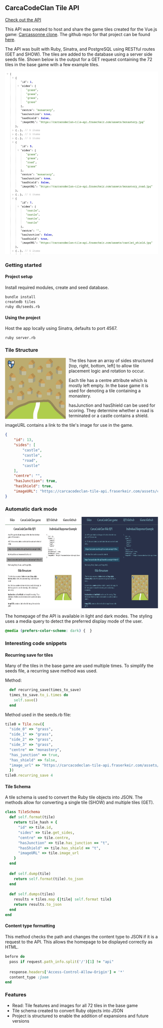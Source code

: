 ## CarcaCodeClan Tile API

[Check out the API](https://carcacodeclan-tile-api.fraserkeir.com)

This API was created to host and share the game tiles created for the Vue.js game: [Carcassonne clone](https://carcacodeclan.fraserkeir.com). The github repo for that project can be found [here](https://www.github.com/fmkeir/CarcaCodeClan).

The API was built with Ruby, Sinatra, and PostgreSQL using RESTful routes (GET and SHOW). The tiles are added to the database using a server side seeds file. Shown below is the output for a GET request containing the 72 tiles in the base game with a few example tiles.


<img src="./public/readme_images/API_output.png" height="600" alt="Example Output showing data structure and unique tiles" /> 

### Getting started

#### Project setup
Install required modules, create and seed database.

```
bundle install
createdb tiles
ruby db/seeds.rb
```

#### Using the project

Host the app locally using Sinatra, defaults to port 4567.

```
ruby server.rb
```

### Tile Structure

<img src="./public/readme_images/castle3_road_shield.jpg" height="200" alt="Example Output showing data structure and unique tiles" style="margin: 0 10px 10px 0" align="left"/>

The tiles have an array of sides structured [top, right, bottom, left] to allow tile placement logic and rotation to occur.

Each tile has a centre attribute which is mostly left empty. In the base game it is used for denoting a tile containing a monastery.

hasJunction and hasShield can be used for scoring. They determine whether a road is terminated or a castle contains a shield.

imageURL contains a link to the tile's image for use in the game.

```JSON
{
	"id": 13,
	"sides": [
		"castle",
		"castle",
		"road",
		"castle"
	],
	"centre": "",
	"hasJunction": true,
	"hasShield": true,
	"imageURL": "https://carcacodeclan-tile-api.fraserkeir.com/assets/castle3_road_shield.jpg"
}
```

### Automatic dark mode

<img src="./public/readme_images/light_dark_mode.png" height="300" alt="Light mode vs. Dark mode"/>

The homepage of the API is available in light and dark modes. The styling uses a media query to detect the preferred display mode of the user.

```css
@media (prefers-color-scheme: dark) {  }
```

### Interesting code snippets

#### Recurring save for tiles
Many of the tiles in the base game are used multiple times. To simplify the seeds file, a recurring save method was used.

Method:

```ruby
  def recurring_save(times_to_save)
  times_to_save.to_i.times do
    self.save()
  end
```

Method used in the seeds.rb file:

```ruby
tile0 = Tile.new({
  "side_0" => "grass",
  "side_1" => "grass",
  "side_2" => "grass",
  "side_3" => "grass",
  "centre" => "monastery",
  "has_junction" => true,
  "has_shield" => false,
  "image_url" => "https://carcacodeclan-tile-api.fraserkeir.com/assets/monastery.jpg"
  })
tile0.recurring_save 4
```
#### Tile Schema
A tile schema is used to convert the Ruby tile objects into JSON. The methods allow for converting a single tile (SHOW) and multiple tiles (GET).

```ruby
class TileSchema
  def self.format(tile)
    return tile_hash = {
      "id" => tile.id,
      "sides" => tile.get_sides,
      "centre" => tile.centre,
      "hasJunction" => tile.has_junction == "t",
      "hasShield" => tile.has_shield == "t",
      "imageURL" => tile.image_url
    }
  end

  def self.dump(tile)
    return self.format(tile).to_json
  end

  def self.dumps(tiles)
    results = tiles.map {|tile| self.format tile}
    return results.to_json
  end
end
```

#### Content type formatting

This method checks the path and changes the content type to JSON if it is a request to the API. This allows the homepage to be displayed correctly as HTML.

```ruby
before do
  pass if request.path_info.split('/')[1] != "api"

  response.headers['Access-Control-Allow-Origin'] = '*'
  content_type :json
end
```


### Features
* Read: Tile features and images for all 72 tiles in the base game
* Tile schema created to convert Ruby objects into JSON
* Project is structured to enable the addition of expansions and future versions
